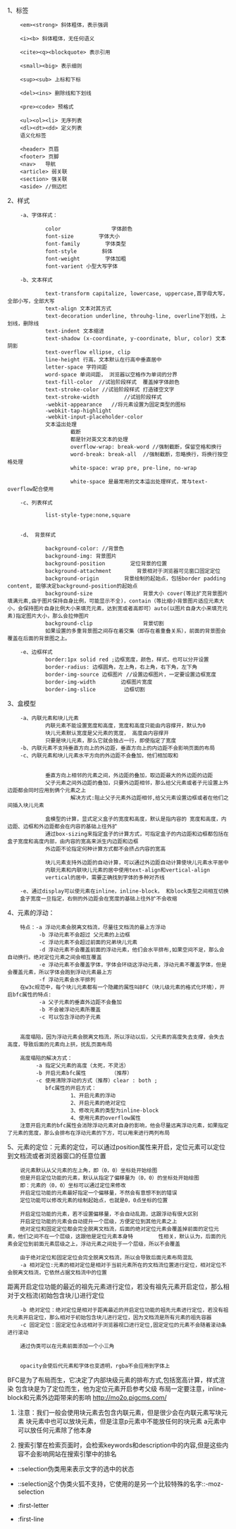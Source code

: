 1、标签
        
        <em><strong> 斜体粗体，表示强调

        <i><b> 斜体粗体，无任何语义

        <cite><q><blockquote> 表示引用
        
        <small><big> 表示细则 
        
        <sup><sub> 上标和下标        
        
        <del><ins> 删除线和下划线
        
        <pre><code> 预格式

        <ul><ol><li> 无序列表
        <dl><dt><dd> 定义列表
        语义化标签

        <header> 页眉
        <footer> 页脚
        <nav>   导航
        <article> 弱关联
        <section> 强关联
        <aside> //侧边栏

2、样式

        -a、字体样式：

                color                字体颜色
                font-size        字体大小
                font-family        字体类型
                font-style        斜体
                font-weight        字体加粗
                font-varient 小型大写字体

        -b、文本样式
                
                text-transform capitalize, lowercase, uppercase,首字母大写，全部小写，全部大写
                text-align 文本对其方式
                text-decoration underline, throuhg-line, overline下划线，上划线，删除线
                text-indent 文本缩进
                text-shadow (x-coordinate, y-coordinate, blur, color) 文本阴影
                text-overflow ellipse, clip
                line-height 行高，文本默认在行高中垂直居中
                letter-space 字符间距
                word-space 单词间距， 浏览器以空格作为单词的分界
                text-fill-color  //试验阶段样式  覆盖掉字体颜色
                text-stroke-color //试验阶段样式 打造镂空文字
                text-stroke-width        //试验阶段样式
                -webkit-appearance   //将元素设置为固定类型的图标
				-webkit-tap-highlight 
				-webkit-input-placeholder-color 
                文本溢出处理
                        截断
						都是针对英文文本的处理
                        overflow-wrap: break-word //强制截断，保留空格和换行
                        word-break: break-all  //强制截断，忽略换行，将换行按空格处理
                        white-space: wrap pre, pre-line, no-wrap

                        white-space 是最常用的文本溢出处理样式，常与text-overflow配合使用
        
        -c、列表样式
                
                list-style-type:none,square


        -d、 背景样式
                
                background-color: //背景色
                background-img: 背景图片
                background-position        定位背景的位置
                background-attachment        背景相对于浏览器可见窗口固定定位
                background-origin        背景绘制的起始点，包括border padding content, 能够决定background-position的起始点
                background-size                背景大小 cover(等比扩充背景图片填满元素,由于图片保持自身比例，可能显示不全)，contain（等比缩小背景图片适应元素大小，会保持图片自身比例大小来填充元素，达到宽或者高即可）auto(以图片自身大小来填充元素)指定图片大小，那么会拉伸图片
                background-clip                背景切割
                如果设置的多重背景图之间存在着交集（即存在着重叠关系），前面的背景图会覆盖在后面的背景图之上。
                
        -e、边框样式
                border:1px solid red ;边框宽度，颜色，样式，也可以分开设置
                border-radius: 边框圆角，左上角，右上角，右下角，左下角
                border-img-source 边框图片 //设置边框图片，一定要设置边框宽度
                border-img-width        边框图片宽度
                border-img-slice         边框切割

3、盒模型

        -a、内联元素和块儿元素
                内联元素不能设置宽度和高度，宽度和高度只能由内容撑开，默认为0
                块儿元素默认宽度是父元素的宽度， 高度由内容撑开
                只要是块儿元素，那么它就会独占一行，即使指定了宽度
        -b、内联元素不支持垂直方向上的外边距，垂直方向上的内边距不会影响页面的布局
        -c、内联元素和块儿元素水平方向的外边距不会叠加，他们相加取和    
        

                垂直方向上相邻的元素之间，外边距的叠加，取边距最大的外边距的边距
                父子元素之间外边距的叠加，只要外边距相邻，那么给父元素或者子元设置上外边距都会同时应用到俩个元素之上
                        解决方式:阻止父子元素外边距相邻,给父元素设置边框或者在他们之间插入块儿元素
        
                盒模型的计算，显式定义盒子的宽度和高度，默认是指内容的 宽度和高度，内边距、边框和外边距都会在内容的基础上往外扩
                通过box-sizing来指定盒子的计算方式，可指定盒子的内边距和边框都包括在盒子宽度和高度内部，由内容的宽高来派生内边距和边框
				外边距不论指定何种计算方式都不会挤占内容的宽高

                块儿元素支持外边距的自动计算，可以通过外边距自动计算使块儿元素水平居中
                内联元素和内联块儿元素的居中使用text-align和vertical-align
                vertical的居中，需要正确找到字体的多种对齐线
        
        -e、通过display可以使元素在inline，inline-block， 和block类型之间相互切换
		盒子宽度一旦指定，右侧的外边距会在宽度的基础上往外扩不会收缩

4、元素的浮动：
        
        特点：-a 浮动元素会脱离文档流，尽量往文档流的最上方浮动
              -b 浮动元素不会超过 父元素的上边框
              -c 浮动元素不会超过前面的兄弟块儿元素
              -d 浮动元素不会覆盖前面的浮动元素，他们会水平排布,如果空间不足，那么会自动换行。绝对定位元素之间会相互覆盖
              -e 浮动元素不会覆盖字体，字体会环绕这浮动元素，浮动元素不覆盖字体，但是会覆盖元素，所以字体会跑到浮动元素最上方
              -f 浮动元素会水平排列
        在w3c规范中，每个块儿元素都有一个隐藏的属性叫BFC（块儿级元素的格式化环境），开启bfc属性的特点:
              -a 父子元素的垂直外边距不会叠加
              -b 不会被浮动元素所覆盖
              -c 可以包含浮动的子元素
                              
        
        高度塌陷，因为浮动元素会脱离文档流，所以浮动以后，父元素的高度失去支撑，会失去高度，导致后面的元素向上拱，扰乱页面布局
        
        高度塌陷的解决方式：
             -a 指定父元素的高度（太死，不灵活）
             -b 开启元素bfc属性        （推荐）
             -c 使用清除浮动的方式（推荐）clear : both ;
                bfc属性的开启方式：
                        1、开启元素的浮动
                        2、开启元素的绝对定位
                        3、修改元素的类型为inline-block
                        4、使用元素的overflow属性
		注意开启元素的bfc属性会消除浮动元素对自身的影响，他会尽量远离浮动元素，如果指定了元素的宽度，那么会排布在浮动元素的下方，可以用来进行两列布局
                        
5、元素的定位：元素的定位，可以通过position属性来开启，定位元素可以定位到文档流或者浏览器窗口的任意位置

		说元素默认从父元素的左上角，即（0，0）坐标处开始绘图
		但是开启定位功能的元素，默认从指定了偏移量为（0，0）的坐标处开始绘图	
		即：元素的（0，0）坐标可以通过定位来修改
		开启定位功能的元素最好指定一个偏移量，不然会有意想不到的错误
		定位功能可以修改元素的绘制起始点，也就是0，0点坐标的位置

        开启定位功能的元素，若不设置偏移量，不会自动乱跑，这跟浮动有很大区别
        开启定位功能的元素会自动提升一个层级，方便定位到其他元素之上
        绝对定位和固定定位都会完全脱离文档流，后面的绝对定位元素会覆盖掉前面的定位元素，他们之间不在一个层级，这跟他是定位元素本身特        性相关，默认认为，后面的元素会定位到前面元素层级之上，浮动元素之间处于一个层级，所以不会覆盖
        
        由于绝对定位和固定定位会完全脱离文档流，所以会导致后面元素布局混乱
        -a 相对定位:元素的相对定位是相对于当前元素所在的文档流位置进行定位，相对定位不会脱离文档流，它依然占据文档流中的位置

距离开启定位功能的最近的祖先元素进行定位，若没有祖先元素开启定位，那么相对于文档流(初始包含块儿)进行定位

        -b 绝对定位：绝对定位是相对于距离最近的开启定位功能的祖先元素进行定位，若没有祖先元素开启定位，那么相对于初始包含块儿进行定位，因为文档流是所有元素的祖先容器
        -c 固定定位：固定定位永远相对于浏览器视口进行定位,固定定位的元素不会随着滚动条进行滚动

        通过伪类可以在元素前面添加一个小三角


        opacity会使后代元素和字体也变透明，rgba不会应用到字体上


BFC是为了布局而生，它决定了内部块级元素的排布方式,包括宽高计算，样式渲染
包含块是为了定位而生，他为定位元素开启参考父级
布局一定要注意，inline-block和元素外边距带来的影响
http://mo2o.pigcms.com/


1. 注意：我们一般会使用块元素去包含内联元素，但是很少会在内联元素写块元素
		块元素中也可以放块元素，但是注意p元素中不能放任何的块元素
		a元素中可以放任何元素除了他本身
					
2. 搜索引擎在检索页面时，会检索keywords和description中的内容,但是这些内容不会影响网站在搜索引擎中的排名
		<!-- meta还可以用来做请求的重定向 -->
		<!-- http-equiv="refresh"  固定值
			content="秒数;url=目标地址"
		-->

 * ::selection伪类用来表示文字的选中的状态
 * ::selection这个伪类火狐不支持，它使用的是另一个比较特殊的名字::-moz-selection
 
 * :first-letter
 * :first-line       
